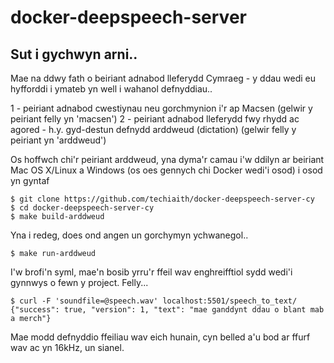 # docker-deepspeech-server

## Sut i gychwyn arni..

Mae na ddwy fath o beiriant adnabod lleferydd Cymraeg - y ddau wedi eu hyfforddi i ymateb yn well i wahanol defnyddiau..

 1 - peiriant adnabod cwestiynau neu gorchmynion i'r ap Macsen (gelwir y peiriant felly yn 'macsen')
 2 - peiriant adnabod lleferydd fwy rhydd ac agored - h.y. gyd-destun defnydd arddweud (dictation) (gelwir felly y peiriant yn 'arddweud')
 
Os hoffwch chi'r peiriant arddweud, yna dyma'r camau i'w ddilyn ar beiriant Mac OS X/Linux a Windows (os oes gennych chi Docker wedi'i osod) i osod yn gyntaf

 
```
$ git clone https://github.com/techiaith/docker-deepspeech-server-cy
$ cd docker-deepspeech-server-cy
$ make build-arddweud
```


Yna i redeg, does ond angen un gorchymyn ychwanegol..

```
$ make run-arddweud
```

I'w brofi'n syml, mae'n bosib yrru'r ffeil wav enghreifftiol sydd wedi'i gynnwys o fewn y project. Felly...

``` 
$ curl -F 'soundfile=@speech.wav' localhost:5501/speech_to_text/
{"success": true, "version": 1, "text": "mae ganddynt ddau o blant mab a merch"}
```

Mae modd defnyddio ffeiliau wav eich hunain, cyn belled a'u bod ar ffurf wav ac yn 16kHz, un sianel. 



